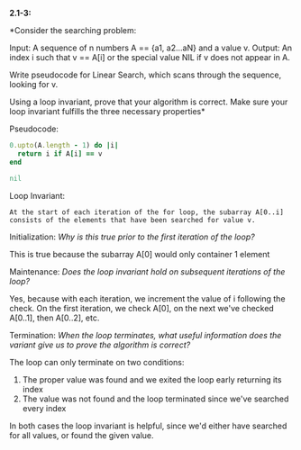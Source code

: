 **2.1-3:**

*Consider the searching problem:

Input: A sequence of n numbers A == {a1, a2...aN} and a value v.
Output: An index i such that v == A[i] or the special value NIL if v does not appear in A.

Write pseudocode for Linear Search, which scans through the sequence, looking for v.

Using a loop invariant, prove that your algorithm is correct. Make sure your loop invariant fulfills the three necessary properties*

Pseudocode:

```ruby
0.upto(A.length - 1) do |i|
  return i if A[i] == v
end

nil
```

Loop Invariant:

```
At the start of each iteration of the for loop, the subarray A[0..i] consists of the elements that have been searched for value v.
```

Initialization: *Why is this true prior to the first iteration of the loop?*

This is true because the subarray A[0] would only container 1 element

Maintenance: *Does the loop invariant hold on subsequent iterations of the loop?*

Yes, because with each iteration, we increment the value of i following the check. On the first iteration, we check A[0], on the next we've checked A[0..1], then A[0..2], etc.

Termination: *When the loop terminates, what useful information does the variant give us to prove the algorithm is correct?*

The loop can only terminate on two conditions:

1) The proper value was found and we exited the loop early returning its index
2) The value was not found and the loop terminated since we've searched every index

In both cases the loop invariant is helpful, since we'd either have searched for all values, or found the given value.
